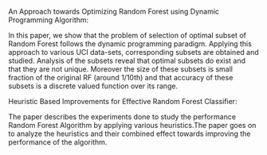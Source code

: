 An Approach towards Optimizing Random Forest using Dynamic Programming Algorithm:

In this paper, we show that the problem of selection of optimal subset of Random Forest follows the dynamic programming paradigm. Applying this approach to various UCI data-sets, corresponding subsets are obtained and studied. Analysis of the subsets reveal that optimal subsets do exist and that they are not unique. Moreover the size of these subsets is small fraction of the original RF (around 1/10th) and that accuracy of these subsets is a discrete valued function over its range.

Heuristic Based Improvements for Effective Random Forest Classifier:

The paper describes the experiments done to study the performance Random Forest Algorithm by applying various heuristics.The paper goes on to analyze the heuristics and their combined effect towards  improving the performance of the algorithm.
